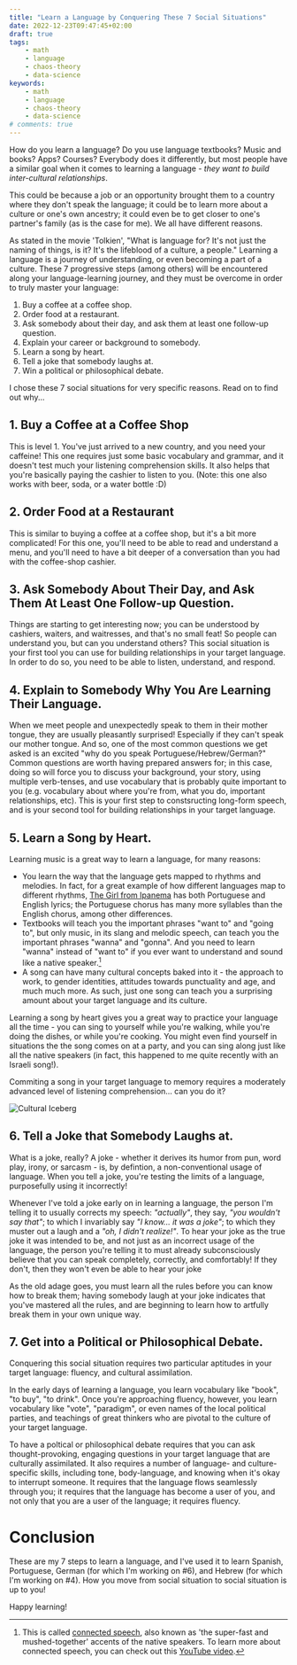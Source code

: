 ```yaml
---
title: "Learn a Language by Conquering These 7 Social Situations"
date: 2022-12-23T09:47:45+02:00
draft: true
tags:
    - math
    - language
    - chaos-theory
    - data-science
keywords:
    - math
    - language
    - chaos-theory
    - data-science
# comments: true
---
```


How do you learn a language? Do you use language textbooks? Music and books? Apps? Courses? Everybody does it differently, but most people have a similar goal when it comes to learning a language - *they want to build inter-cultural relationships*.

This could be because a job or an opportunity brought them to a country where they don't speak the language; it could be to learn more about a culture or one's own ancestry; it could even be to get closer to one's partner's family (as is the case for me). We all have different reasons.

As stated in the movie 'Tolkien', "What is language for? It's not just the naming of things, is it? It's the lifeblood of a culture, a people." Learning a language is a journey of understanding, or even becoming a part of a culture. These 7 progressive steps (among others) will be encountered along your language-learning journey, and they must be overcome in order to truly master your language:

1. Buy a coffee at a coffee shop.
2. Order food at a restaurant.
3. Ask somebody about their day, and ask them at least one follow-up question.
4. Explain your career or background to somebody.
5. Learn a song by heart.
6. Tell a joke that somebody laughs at.
7. Win a political or philosophical debate.

I chose these 7 social situations for very specific reasons. Read on to find out why...

## 1. Buy a Coffee at a Coffee Shop
This is level 1. You've just arrived to a new country, and you need your caffeine! This one requires just some basic vocabulary and grammar, and it doesn't test much your listening comprehension skills. It also helps that you're basically paying the cashier to listen to you. (Note: this one also works with beer, soda, or a water bottle :D)

## 2. Order Food at a Restaurant
This is similar to buying a coffee at a coffee shop, but it's a bit more complicated! For this one, you'll need to be able to read and understand a menu, and you'll need to have a bit deeper of a conversation than you had with the coffee-shop cashier.

## 3. Ask Somebody About Their Day, and Ask Them At Least One Follow-up Question.
Things are starting to get interesting now; you can be understood by cashiers, waiters, and waitresses, and that's no small feat! So people can understand you, but can you understand others? This social situation is your first tool you can use for building relationships in your target language. In order to do so, you need to be able to listen, understand, and respond.

## 4. Explain to Somebody Why You Are Learning Their Language.
When we meet people and unexpectedly speak to them in their mother tongue, they are usually pleasantly surprised! Especially if they can't speak our mother tongue. And so, one of the most common questions we get asked is an excited "why do you speak Portuguese/Hebrew/German?" Common questions are worth having prepared answers for; in this case, doing so will force you to discuss your background, your story, using multiple verb-tenses, and use vocabulary that is probably quite important to you (e.g. vocabulary about where you're from, what you do, important relationships, etc). This is your first step to constsructing long-form speech, and is your second tool for building relationships in your target language.

## 5. Learn a Song by Heart.
Learning music is a great way to learn a language, for many reasons:
- You learn the way that the language gets mapped to rhythms and melodies. In fact, for a great example of how different languages map to different rhythms, [The Girl from Ipanema](https://open.spotify.com/track/0Eir5hEgKUjm8liGGXfghF?si=6c7ff96103b5492c) has both Portuguese and English lyrics; the Portuguese chorus has many more syllables than the English chorus, among other differences.
- Textbooks will teach you the important phrases "want to" and "going to", but only music, in its slang and melodic speech, can teach you the important phrases "wanna" and "gonna". And you need to learn "wanna" instead of "want to" if you ever want to understand and sound like a native speaker.[^1]
- A song can have many cultural concepts baked into it - the approach to work, to gender identities, attitudes towards punctuality and age, and much much more. As such, just one song can teach you a surprising amount about your target language and its culture.

Learning a song by heart gives you a great way to practice your language all the time - you can sing to yourself while you're walking, while you're doing the dishes, or while you're cooking. You might even find yourself in situations the the song comes on at a party, and you can sing along just like all the native speakers (in fact, this happened to me quite recently with an Israeli song!).

Commiting a song in your target language to memory requires a moderately advanced level of listening comprehension... can you do it?

![Cultural Iceberg](/images/cultural-iceberg.png "Cultural Iceberg, from https://yfci.org/story/the-cultural-iceberg-tcks/")

## 6. Tell a Joke that Somebody Laughs at.
What is a joke, really? A joke - whether it derives its humor from pun, word play, irony, or sarcasm - is, by defintion, a non-conventional usage of language. When you tell a joke, you're testing the limits of a language, purposefully using it incorrectly!

Whenever I've told a joke early on in learning a language, the person I'm telling it to usually corrects my speech: _"actually"_, they say, _"you wouldn't say that"_; to which I invariably say _"I know... it was a joke"_; to which they muster out a laugh and a _"oh, I didn't realize!"_. To hear your joke as the true joke it was intended to be, and not just as an incorrect usage of the language, the person you're telling it to must already subconsciously believe that you can speak completely, correctly, and comfortably! If they don't, then they won't even be able to hear your joke

As the old adage goes, you must learn all the rules before you can know how to break them; having somebody laugh at your joke indicates that you've mastered all the rules, and are beginning to learn how to artfully break them in your own unique way.

## 7. Get into a Political or Philosophical Debate.
Conquering this social situation requires two particular aptitudes in your target language: fluency, and cultural assimilation.

In the early days of learning a language, you learn vocabulary like "book", "to buy", "to drink". Once you're approaching fluency, however, you learn vocabulary like "vote", "paradigm", or even names of the local political parties, and teachings of great thinkers who are pivotal to the culture of your target language.

To have a poltical or philosophical debate requires that you can ask thought-provoking, engaging questions in your target language that are culturally assimilated. It also requires a number of language- and culture-specific skills, including tone, body-language, and knowing when it's okay to interrupt someone. It requires that the language flows seamlessly through you; it requires that the language has become a user of you, and not only that you are a user of the language; it requires fluency.

# Conclusion

These are my 7 steps to learn a language, and I've used it to learn Spanish, Portuguese, German (for which I'm working on #6), and Hebrew (for which I'm working on #4). How you move from social situation to social situation is up to you!

Happy learning!

[^1]: This is called [connected speech](https://en.wikipedia.org/wiki/Connected_speech), also known as 'the super-fast and mushed-together' accents of the native speakers. To learn more about connected speech, you can check out this [YouTube video](https://www.youtube.com/watch?v=Nc2r_5XhkGk).

